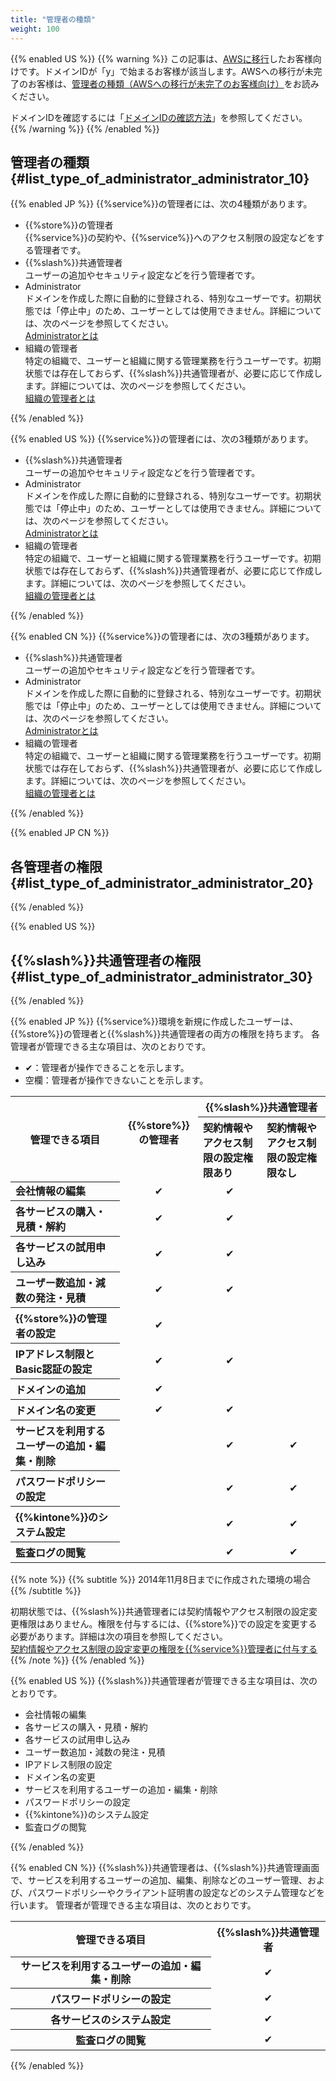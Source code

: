 ```yaml
---
title: "管理者の種類"
weight: 100
---
```

{{% enabled US %}}
{{% warning %}}
この記事は、[AWSに移行](https://www.kintone.com/aws-migration/)したお客様向けです。ドメインIDが「y」で始まるお客様が該当します。AWSへの移行が未完了のお客様は、[管理者の種類（AWSへの移行が未完了のお客様向け）](/general/ja/admin/list_old/administrator_old.html)をお読みください。  

ドメインIDを確認するには「[ドメインIDの確認方法](/general/ja/admin/list_old/domainid.html)」を参照してください。
{{% /warning %}}
{{% /enabled %}}

## 管理者の種類 {#list_type_of_administrator_administrator_10}

{{% enabled JP %}}
{{%service%}}の管理者には、次の4種類があります。

* {{%store%}}の管理者  
  {{%service%}}の契約や、{{%service%}}へのアクセス制限の設定などをする管理者です。
* {{%slash%}}共通管理者  
  ユーザーの追加やセキュリティ設定などを行う管理者です。
* Administrator  
  ドメインを作成した際に自動的に登録される、特別なユーザーです。初期状態では「停止中」のため、ユーザーとしては使用できません。詳細については、次のページを参照してください。  
  [Administratorとは](/general/ja/admin/list_administrator/list_type_of_administrator/whatisadmin.html)
* 組織の管理者  
  特定の組織で、ユーザーと組織に関する管理業務を行うユーザーです。初期状態では存在しておらず、{{%slash%}}共通管理者が、必要に応じて作成します。詳細については、次のページを参照してください。  
  [組織の管理者とは](/general/ja/admin/list_administrator/list_type_of_administrator/whatisumaadmin.html)

{{% /enabled %}}

{{% enabled US %}}
{{%service%}}の管理者には、次の3種類があります。  

* {{%slash%}}共通管理者  
  ユーザーの追加やセキュリティ設定などを行う管理者です。
* Administrator  
  ドメインを作成した際に自動的に登録される、特別なユーザーです。初期状態では「停止中」のため、ユーザーとしては使用できません。詳細については、次のページを参照してください。  
  [Administratorとは](/general/ja/admin/list_administrator/list_type_of_administrator/whatisadmin.html)
* 組織の管理者  
  特定の組織で、ユーザーと組織に関する管理業務を行うユーザーです。初期状態では存在しておらず、{{%slash%}}共通管理者が、必要に応じて作成します。詳細については、次のページを参照してください。  
  [組織の管理者とは](/general/ja/admin/list_administrator/list_type_of_administrator/whatisumaadmin.html)

{{% /enabled %}}

{{% enabled CN %}}
{{%service%}}の管理者には、次の3種類があります。

* {{%slash%}}共通管理者  
  ユーザーの追加やセキュリティ設定などを行う管理者です。
* Administrator  
  ドメインを作成した際に自動的に登録される、特別なユーザーです。初期状態では「停止中」のため、ユーザーとしては使用できません。詳細については、次のページを参照してください。  
  [Administratorとは](/general/ja/admin/list_administrator/list_type_of_administrator/whatisadmin.html)
* 組織の管理者  
  特定の組織で、ユーザーと組織に関する管理業務を行うユーザーです。初期状態では存在しておらず、{{%slash%}}共通管理者が、必要に応じて作成します。詳細については、次のページを参照してください。  
  [組織の管理者とは](/general/ja/admin/list_administrator/list_type_of_administrator/whatisumaadmin.html)

{{% /enabled %}}

{{% enabled JP CN %}}

## 各管理者の権限 {#list_type_of_administrator_administrator_20}

{{% /enabled %}}

{{% enabled US %}}

## {{%slash%}}共通管理者の権限 {#list_type_of_administrator_administrator_30}

{{% /enabled %}}

{{% enabled JP %}}
{{%service%}}環境を新規に作成したユーザーは、{{%store%}}の管理者と{{%slash%}}共通管理者の両方の権限を持ちます。
各管理者が管理できる主な項目は、次のとおりです。

* &#10004;：管理者が操作できることを示します。
* 空欄：管理者が操作できないことを示します。

<table cellpadding="1" cellspacing="1">
    <tbody>
        <tr>
            <th rowspan="2" style="text-align: center;">管理できる項目</th>
            <th rowspan="2">
            <div>{{%store%}}の管理者</div>
            &nbsp;</th>
            <th colspan="2" style="text-align: center;">{{%slash%}}共通管理者</th>
        </tr>
        <tr>
            <th style="text-align: left;">契約情報やアクセス制限の設定権限あり</th>
            <th style="text-align: left;">契約情報やアクセス制限の設定権限なし</th>
        </tr>
        <tr>
            <th style="text-align: left;"><span style="line-height: 20.8px;">会社情報の編集</span>&nbsp;</th>
            <td style="text-align: center; vertical-align: middle;">&#10004;</td>
            <td style="text-align: center; vertical-align: middle;">&#10004;</td>
            <td style="text-align: center; vertical-align: middle;"></td>
        </tr>
        <tr>
            <th style="text-align: left;">各サービスの購入・見積・解約&nbsp;</th>
            <td style="text-align: center; vertical-align: middle;">&#10004;</td>
            <td style="text-align: center; vertical-align: middle;">&#10004;</td>
            <td style="text-align: center; vertical-align: middle;"></td>
        </tr>
        <tr>
            <th style="text-align: left;">各サービスの試用申し込み</th>
            <td style="text-align: center; vertical-align: middle;">&#10004;</td>
            <td style="text-align: center; vertical-align: middle;">&#10004;</td>
            <td style="text-align: center; vertical-align: middle;"></td>
        </tr>
        <tr>
            <th style="text-align: left;">ユーザー数追加・減数の発注・見積&nbsp;</th>
            <td style="text-align: center; vertical-align: middle;">&#10004;</td>
            <td style="text-align: center; vertical-align: middle;">&#10004;</td>
            <td style="text-align: center; vertical-align: middle;"></td>
        </tr>
        <tr>
            <th style="text-align: left;">{{%store%}}の管理者の設定</th>
            <td style="text-align: center; vertical-align: middle;">&#10004;</td>
            <td style="text-align: center; vertical-align: middle;"></td>
            <td style="text-align: center; vertical-align: middle;"></td>
        </tr>
        <tr>
            <th style="text-align: left;">IPアドレス制限とBasic認証の設定</th>
            <td style="text-align: center; vertical-align: middle;">&#10004;</td>
            <td style="text-align: center; vertical-align: middle;">&#10004;</td>
            <td style="text-align: center; vertical-align: middle;"></td>
        </tr>
        <tr>
            <th style="text-align: left;">ドメインの追加</th>
            <td style="text-align: center; vertical-align: middle;">&#10004;</td>
            <td style="text-align: center; vertical-align: middle;"></td>
            <td style="text-align: center; vertical-align: middle;"></td>
        </tr>
        <tr>
            <th style="text-align: left;">ドメイン名の変更</th>
            <td style="text-align: center; vertical-align: middle;">&#10004;</td>
            <td style="text-align: center; vertical-align: middle;">&#10004;</td>
            <td style="text-align: center; vertical-align: middle;"></td>
        </tr>
        <tr>
            <th style="text-align: left;">サービスを利用するユーザーの追加・編集・削除</th>
            <td style="text-align: center; vertical-align: middle;"></td>
            <td style="text-align: center; vertical-align: middle;">&#10004;</td>
            <td style="text-align: center; vertical-align: middle;">&#10004;</td>
        </tr>
        <tr>
            <th style="text-align: left;">パスワードポリシーの設定</th>
            <td style="text-align: center; vertical-align: middle;"></td>
            <td style="text-align: center; vertical-align: middle;">&#10004;</td>
            <td style="text-align: center; vertical-align: middle;">&#10004;</td>
        </tr>
        <tr>
            <th style="text-align: left;">{{%kintone%}}のシステム設定</th>
            <td style="text-align: center; vertical-align: middle;"></td>
            <td style="text-align: center; vertical-align: middle;">&#10004;</td>
            <td style="text-align: center; vertical-align: middle;">&#10004;</td>
        </tr>
        <tr>
            <th style="text-align: left;">監査ログの閲覧</th>
            <td style="text-align: center; vertical-align: middle; margin-left: 0px;"></td>
            <td style="text-align: center; vertical-align: middle;">&#10004;</td>
            <td style="text-align: center; vertical-align: middle;">&#10004;</td>
        </tr>
    </tbody>
</table>

{{% note %}}
{{% subtitle %}}
2014年11月8日までに作成された環境の場合
{{% /subtitle %}}

初期状態では、{{%slash%}}共通管理者には契約情報やアクセス制限の設定変更権限はありません。権限を付与するには、{{%store%}}での設定を変更する必要があります。詳細は次の項目を参照してください。  
[契約情報やアクセス制限の設定変更の権限を{{%service%}}管理者に付与する](/general/ja/admin/list_administrator/store_auth.html)
{{% /note %}}
{{% /enabled %}}

{{% enabled US %}}
{{%slash%}}共通管理者が管理できる主な項目は、次のとおりです。

* 会社情報の編集  
* 各サービスの購入・見積・解約  
* 各サービスの試用申し込み  
* ユーザー数追加・減数の発注・見積  
* IPアドレス制限の設定  
* ドメイン名の変更  
* サービスを利用するユーザーの追加・編集・削除  
* パスワードポリシーの設定  
* {{%kintone%}}のシステム設定  
* 監査ログの閲覧  

{{% /enabled %}}

{{% enabled CN %}}
{{%slash%}}共通管理者は、{{%slash%}}共通管理画面で、サービスを利用するユーザーの追加、編集、削除などのユーザー管理、および、パスワードポリシーやクライアント証明書の設定などのシステム管理などを行います。
管理者が管理できる主な項目は、次のとおりです。
<table cellpadding="1" cellspacing="1">
    <tbody>
        <tr>
            <th style="text-align:center;">管理できる項目</th>
            <th style="text-align:center;">{{%slash%}}共通管理者</th>
        </tr>
        <tr>
            <th><span style="line-height: 20.7999992370605px;">サービスを利用するユーザーの追加・編集・削除 </span></th>
            <td style="text-align:center;vertical-align:middle">&#10004;</td>
        </tr>
        <tr>
            <th>パスワードポリシーの設定</th>
            <td style="text-align:center;vertical-align:middle">&#10004;</td>
        </tr>
        <tr>
            <th>各サービスのシステム設定</th>
            <td style="text-align:center;vertical-align:middle">&#10004;</td>
        </tr>
        <tr>
            <th>監査ログの閲覧</th>
            <td style="text-align:center;vertical-align:middle">&#10004;</td>
        </tr>
    </tbody>
</table>
{{% /enabled %}}
